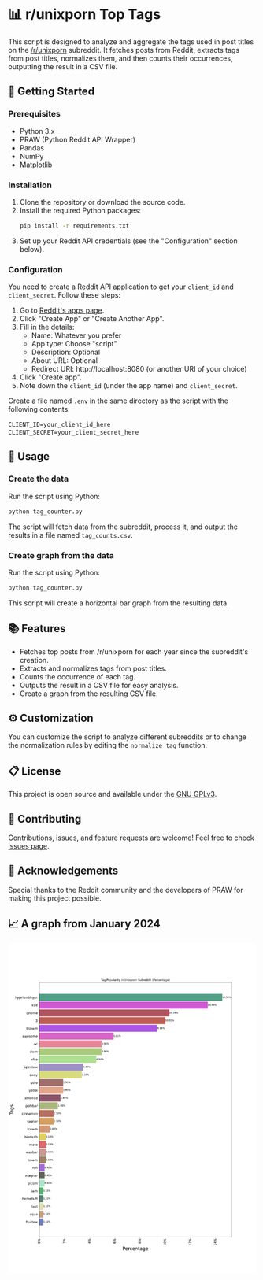 # 📊 r/unixporn Top Tags

This script is designed to analyze and aggregate the tags used in post titles on the [/r/unixporn](https://www.reddit.com/r/unixporn/) subreddit. It fetches posts from Reddit, extracts tags from post titles, normalizes them, and then counts their occurrences, outputting the result in a CSV file.

## 🚀 Getting Started

### Prerequisites

- Python 3.x
- PRAW (Python Reddit API Wrapper)
- Pandas
- NumPy
- Matplotlib

### Installation

1. Clone the repository or download the source code.
2. Install the required Python packages:
   ```bash
   pip install -r requirements.txt
   ```
3. Set up your Reddit API credentials (see the "Configuration" section below).

### Configuration

You need to create a Reddit API application to get your `client_id` and `client_secret`. Follow these steps:

1. Go to [Reddit's apps page](https://www.reddit.com/prefs/apps).
2. Click "Create App" or "Create Another App".
3. Fill in the details:
   - Name: Whatever you prefer
   - App type: Choose "script"
   - Description: Optional
   - About URL: Optional
   - Redirect URI: http://localhost:8080 (or another URI of your choice)
4. Click "Create app".
5. Note down the `client_id` (under the app name) and `client_secret`.

Create a file named `.env` in the same directory as the script with the following contents:

```plaintext
CLIENT_ID=your_client_id_here
CLIENT_SECRET=your_client_secret_here
```

## 📝 Usage

### Create the data

Run the script using Python:

```bash
python tag_counter.py
```

The script will fetch data from the subreddit, process it, and output the results in a file named `tag_counts.csv`.

### Create graph from the data

Run the script using Python:

```bash
python tag_counter.py
```

This script will create a horizontal bar graph from the resulting data.

## 📚 Features

- Fetches top posts from /r/unixporn for each year since the subreddit's creation.
- Extracts and normalizes tags from post titles.
- Counts the occurrence of each tag.
- Outputs the result in a CSV file for easy analysis.
- Create a graph from the resulting CSV file.

## ⚙️ Customization

You can customize the script to analyze different subreddits or to change the normalization rules by editing the `normalize_tag` function.

## 📋 License

This project is open source and available under the [GNU GPLv3](LICENSE).

## 🤝 Contributing

Contributions, issues, and feature requests are welcome! Feel free to check [issues page](https://github.com/dybdeskarphet/unixporn-top-tags/issues).

## 🌟 Acknowledgements

Special thanks to the Reddit community and the developers of PRAW for making this project possible.

## 📈 A graph from January 2024

<img src="data/graph.svg"/>
